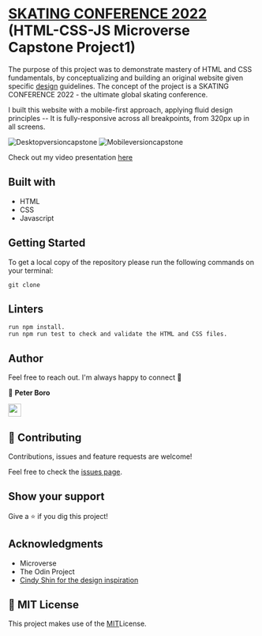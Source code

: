 # [SKATING CONFERENCE 2022]() (HTML-CSS-JS Microverse Capstone Project1)

The purpose of this project was to demonstrate mastery of HTML and CSS fundamentals, by conceptualizing and building an original website given specific [design](https://www.behance.net/gallery/29845175/CC-Global-Summit-2015) guidelines. The concept of the project is a SKATING CONFERENCE 2022 - the ultimate global skating conference.

I built this website with a mobile-first approach, applying fluid design principles -- It is fully-responsive across all breakpoints, from 320px up in all screens.



![Desktopversioncapstone](https://user-images.githubusercontent.com/27219880/181359081-f7074a92-6164-462c-b8a2-b9aa5f68b18b.png)
![Mobileversioncapstone](https://user-images.githubusercontent.com/27219880/181359057-f079ee12-202b-43e0-bd92-7848eb7c7f89.png)

Check out my video presentation [here](https://www.loom.com/share/33182d5f32f2450598a2c0cc4212f1e2)

## Built with

- HTML 
- CSS
- Javascript 

## Getting Started

To get a local copy of the repository please run the following commands on your terminal:

```
git clone 
```

## Linters


```
run npm install.
run npm run test to check and validate the HTML and CSS files.
```

## Author 

Feel free to reach out. I'm always happy to connect :slightly_smiling_face:

👤 **Peter Boro**


[<code><img height="26" src="https://cdn.iconscout.com/icon/free/png-256/github-153-675523.png"></code>](https://github.com/peterboro)

## 🤝 Contributing

Contributions, issues and feature requests are welcome!

Feel free to check the [issues page](issues/).

## Show your support

Give a ⭐️ if you dig this project!

## Acknowledgments

- Microverse
- The Odin Project
- [Cindy Shin for the design inspiration](https://www.behance.net/adagio07)

## 📝 MIT License

This project makes use of the [MIT](MIT.md)License.
